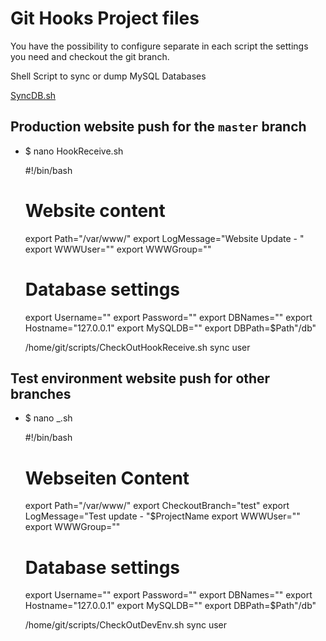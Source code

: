 # Git Hooks Project files

You have the possibility to configure separate in each script the settings you need and checkout the git branch.

Shell Script to sync or dump MySQL Databases

[SyncDB.sh](https://github.com/Milanowicz/SyncDB.sh)


## Production website push for the `master` branch

* $ nano <Hook Name>HookReceive.sh

    #!/bin/bash

    # Website content
    export Path="/var/www/<path>"
    export LogMessage="Website Update - <Project>"
    export WWWUser="<user>"
    export WWWGroup="<group>"

    # Database settings
    export Username="<user>"
    export Password="<password>"
    export DBNames="<real db name>"
    export Hostname="127.0.0.1"
    export MySQLDB="<sync to this db name>"
    export DBPath=$Path"/db"

    /home/git/scripts/CheckOutHookReceive.sh sync user


## Test environment website push for other branches

* $ nano <Hook Name>_<Branch>.sh

    #!/bin/bash

    # Webseiten Content
    export Path="/var/www/<path>"
    export CheckoutBranch="test"
    export LogMessage="Test update - "$ProjectName
    export WWWUser="<user>"
    export WWWGroup="<group>"


    # Database settings
    export Username="<user>"
    export Password="<password>"
    export DBNames="<real db name>"
    export Hostname="127.0.0.1"
    export MySQLDB="<sync to this db name>"
    export DBPath=$Path"/db"

    /home/git/scripts/CheckOutDevEnv.sh sync user
